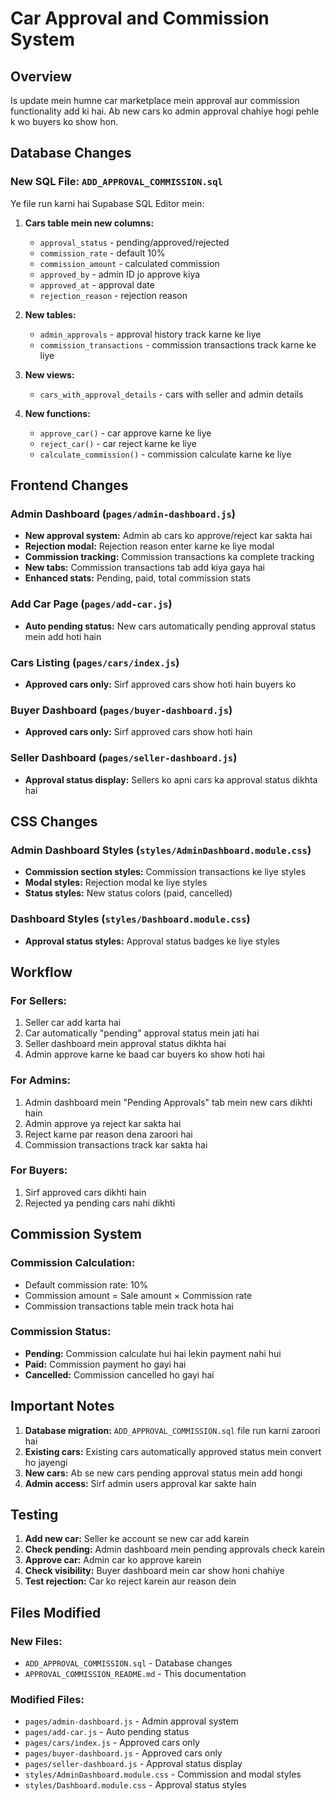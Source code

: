 # Car Approval and Commission System

## Overview
Is update mein humne car marketplace mein approval aur commission functionality add ki hai. Ab new cars ko admin approval chahiye hogi pehle k wo buyers ko show hon.

## Database Changes

### New SQL File: `ADD_APPROVAL_COMMISSION.sql`
Ye file run karni hai Supabase SQL Editor mein:

1. **Cars table mein new columns:**
   - `approval_status` - pending/approved/rejected
   - `commission_rate` - default 10%
   - `commission_amount` - calculated commission
   - `approved_by` - admin ID jo approve kiya
   - `approved_at` - approval date
   - `rejection_reason` - rejection reason

2. **New tables:**
   - `admin_approvals` - approval history track karne ke liye
   - `commission_transactions` - commission transactions track karne ke liye

3. **New views:**
   - `cars_with_approval_details` - cars with seller and admin details

4. **New functions:**
   - `approve_car()` - car approve karne ke liye
   - `reject_car()` - car reject karne ke liye
   - `calculate_commission()` - commission calculate karne ke liye

## Frontend Changes

### Admin Dashboard (`pages/admin-dashboard.js`)
- **New approval system:** Admin ab cars ko approve/reject kar sakta hai
- **Rejection modal:** Rejection reason enter karne ke liye modal
- **Commission tracking:** Commission transactions ka complete tracking
- **New tabs:** Commission transactions tab add kiya gaya hai
- **Enhanced stats:** Pending, paid, total commission stats

### Add Car Page (`pages/add-car.js`)
- **Auto pending status:** New cars automatically pending approval status mein add hoti hain

### Cars Listing (`pages/cars/index.js`)
- **Approved cars only:** Sirf approved cars show hoti hain buyers ko

### Buyer Dashboard (`pages/buyer-dashboard.js`)
- **Approved cars only:** Sirf approved cars show hoti hain

### Seller Dashboard (`pages/seller-dashboard.js`)
- **Approval status display:** Sellers ko apni cars ka approval status dikhta hai

## CSS Changes

### Admin Dashboard Styles (`styles/AdminDashboard.module.css`)
- **Commission section styles:** Commission transactions ke liye styles
- **Modal styles:** Rejection modal ke liye styles
- **Status styles:** New status colors (paid, cancelled)

### Dashboard Styles (`styles/Dashboard.module.css`)
- **Approval status styles:** Approval status badges ke liye styles

## Workflow

### For Sellers:
1. Seller car add karta hai
2. Car automatically "pending" approval status mein jati hai
3. Seller dashboard mein approval status dikhta hai
4. Admin approve karne ke baad car buyers ko show hoti hai

### For Admins:
1. Admin dashboard mein "Pending Approvals" tab mein new cars dikhti hain
2. Admin approve ya reject kar sakta hai
3. Reject karne par reason dena zaroori hai
4. Commission transactions track kar sakta hai

### For Buyers:
1. Sirf approved cars dikhti hain
2. Rejected ya pending cars nahi dikhti

## Commission System

### Commission Calculation:
- Default commission rate: 10%
- Commission amount = Sale amount × Commission rate
- Commission transactions table mein track hota hai

### Commission Status:
- **Pending:** Commission calculate hui hai lekin payment nahi hui
- **Paid:** Commission payment ho gayi hai
- **Cancelled:** Commission cancelled ho gayi hai

## Important Notes

1. **Database migration:** `ADD_APPROVAL_COMMISSION.sql` file run karni zaroori hai
2. **Existing cars:** Existing cars automatically approved status mein convert ho jayengi
3. **New cars:** Ab se new cars pending approval status mein add hongi
4. **Admin access:** Sirf admin users approval kar sakte hain

## Testing

1. **Add new car:** Seller ke account se new car add karein
2. **Check pending:** Admin dashboard mein pending approvals check karein
3. **Approve car:** Admin car ko approve karein
4. **Check visibility:** Buyer dashboard mein car show honi chahiye
5. **Test rejection:** Car ko reject karein aur reason dein

## Files Modified

### New Files:
- `ADD_APPROVAL_COMMISSION.sql` - Database changes
- `APPROVAL_COMMISSION_README.md` - This documentation

### Modified Files:
- `pages/admin-dashboard.js` - Admin approval system
- `pages/add-car.js` - Auto pending status
- `pages/cars/index.js` - Approved cars only
- `pages/buyer-dashboard.js` - Approved cars only
- `pages/seller-dashboard.js` - Approval status display
- `styles/AdminDashboard.module.css` - Commission and modal styles
- `styles/Dashboard.module.css` - Approval status styles

